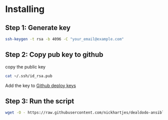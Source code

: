 # Installing 

## Step 1: Generate key
```sh
ssh-keygen -t rsa -b 4096 -C "your_email@example.com"
```

## Step 2: Copy pub key to github
copy the public key
```sh
cat ~/.ssh/id_rsa.pub
```

Add the key to [Github deploy keys](https://github.com/nickhartjes/dealdodo-ansible/settings/keys)


## Step 3: Run the script
```sh
wget -O - https://raw.githubusercontent.com/nickhartjes/dealdodo-ansible/main/bootstrap.sh | bash
```
